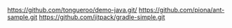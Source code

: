 https://github.com/tongueroo/demo-java.git/
https://github.com/piona/ant-sample.git
https://github.com/jitpack/gradle-simple.git
